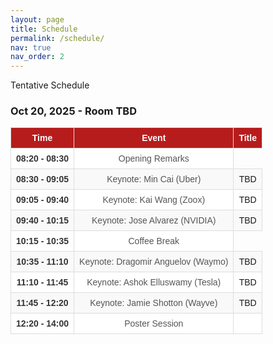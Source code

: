 ```yaml
---
layout: page
title: Schedule
permalink: /schedule/
nav: true
nav_order: 2
---
```

<style>
  table {
    width: 100%;
    border-collapse: collapse;
    font-family: Arial, sans-serif;
    font-size: 14px;
  }

  thead {
    background-color: #b71c1c;
    color: white;
    text-align: center;
  }

  th, td {
    border: 1px solid #ddd;
    padding: 8px;
    text-align: center;
  }

  tbody tr:nth-child(even) {
    background-color: #f9f9f9;
  }

  tbody tr:nth-child(odd) {
    background-color: #fff;
  }

  tbody tr:hover {
    background-color: #f1f1f1;
  }

  .time {
    font-weight: bold;
    color: #333;
  }

  .event {
    color: #555;
  }

  .highlight-red {
    background-color: #fce8e6;
  }
</style>
Tentative Schedule
### Oct 20, 2025 - Room TBD

<table>
  <thead>
    <tr>
      <th>Time</th>
      <th>Event</th>
      <th>Title</th>
    </tr>
  </thead>
  <tbody>
    <tr>
      <td class="time">08:20 - 08:30</td>
      <td class="event">Opening Remarks</td>
    </tr>
    <tr >
      <td class="time">08:30 - 09:05</td>
      <td class="event">Keynote: Min Cai (Uber)</td>
      <td class="title">TBD</td>
    </tr>
    <tr >
      <td class="time">09:05 - 09:40</td>
      <td class="event">Keynote: Kai Wang (Zoox)</td>
      <td class="title">TBD</td>
    </tr>
    <tr >
      <td class="time">09:40 - 10:15</td>
      <td class="event">Keynote: Jose Alvarez (NVIDIA)</td>
      <td class="title">TBD</td>
    </tr>
    <tr >
      <td class="time">10:15 - 10:35</td>
      <td class="event">Coffee Break</td>
    </tr>
    <tr >
      <td class="time">10:35 - 11:10</td>
      <td class="event">Keynote: Dragomir Anguelov (Waymo)</td>
      <td class="title">TBD</td>
    </tr>
    <tr >
      <td class="time">11:10 - 11:45</td>
      <td class="event">Keynote: Ashok Elluswamy (Tesla)</td>
      <td class="title">TBD</td>
    </tr>
    <tr >
      <td class="time">11:45 - 12:20</td>
      <td class="event">Keynote: Jamie Shotton (Wayve)</td>
      <td class="title">TBD</td>
    </tr>
    <tr>
      <td class="time">12:20 - 14:00</td>
      <td class="event">Poster Session</td>
      <td class="title"></td>
    </tr>
  </tbody>
</table>

<br>

<!-- #### Poster Session Details:
- **Location:** TBD  
- **Poster Boards:** #110 – #122  
- **Time:** 12:20 PM – 02:00 PM   -->
